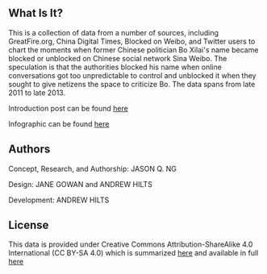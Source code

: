 What Is It?
-------------

This is a collection of data from a number of sources, including GreatFire.org,
China Digital Times, Blocked on Weibo, and Twitter users to chart the moments
when former Chinese politician Bo Xilai's name became blocked or unblocked on
Chinese social network Sina Weibo. The speculation is that the authorities
blocked his name when online conversations got too unpredictable to control and
unblocked it when they sought to give netizens the space to criticize Bo. The
data spans from late 2011 to late 2013.

Introduction post can be found [here](https://citizenlab.org/2013/12/keyword-bo-xilai/)

Infographic can be found [here](https://citizenlab.org/bo_xilai/)

Authors
--------

Concept, Research, and Authorship: JASON Q. NG

Design: JANE GOWAN and ANDREW HILTS

Development: ANDREW HILTS

License
--------

This data is provided under Creative Commons Attribution-ShareAlike 4.0 International (CC BY-SA 4.0) which
is summarized [here](http://creativecommons.org/licenses/by-sa/4.0/) and available in full [here](http://creativecommons.org/licenses/by-sa/4.0/legalcode)
